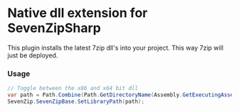 # Native dll extension for SevenZipSharp #
This plugin installs the latest 7zip dll's into your project. This way 7zip will just be deployed.

### Usage ###
```csharp
// Toggle between the x86 and x64 bit dll
var path = Path.Combine(Path.GetDirectoryName(Assembly.GetExecutingAssembly().Location),Environment.Is64BitProcess ? "x64" : "x86", "7z.dll");
SevenZip.SevenZipBase.SetLibraryPath(path);
```